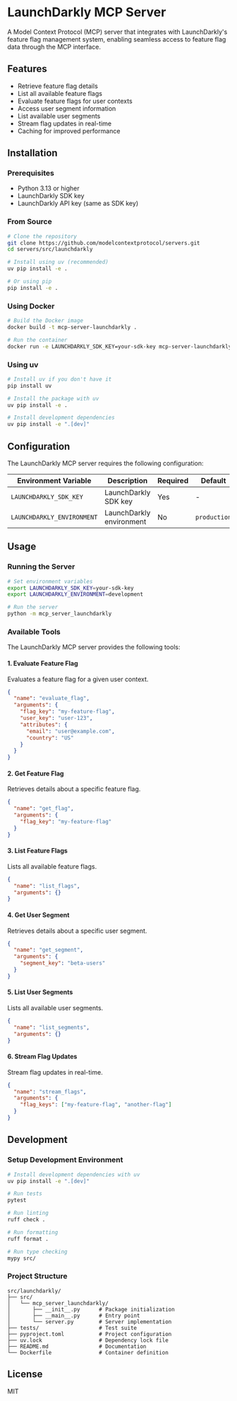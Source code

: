# LaunchDarkly MCP Server

A Model Context Protocol (MCP) server that integrates with LaunchDarkly's feature flag management system, enabling seamless access to feature flag data through the MCP interface.

## Features

- Retrieve feature flag details
- List all available feature flags
- Evaluate feature flags for user contexts
- Access user segment information
- List available user segments
- Stream flag updates in real-time
- Caching for improved performance

## Installation

### Prerequisites

- Python 3.13 or higher
- LaunchDarkly SDK key
- LaunchDarkly API key (same as SDK key)

### From Source

```bash
# Clone the repository
git clone https://github.com/modelcontextprotocol/servers.git
cd servers/src/launchdarkly

# Install using uv (recommended)
uv pip install -e .

# Or using pip
pip install -e .
```

### Using Docker

```bash
# Build the Docker image
docker build -t mcp-server-launchdarkly .

# Run the container
docker run -e LAUNCHDARKLY_SDK_KEY=your-sdk-key mcp-server-launchdarkly
```

### Using uv

```bash
# Install uv if you don't have it
pip install uv

# Install the package with uv
uv pip install -e .

# Install development dependencies
uv pip install -e ".[dev]"
```

## Configuration

The LaunchDarkly MCP server requires the following configuration:

| Environment Variable | Description | Required | Default |
|----------------------|-------------|----------|---------|
| `LAUNCHDARKLY_SDK_KEY` | LaunchDarkly SDK key | Yes | - |
| `LAUNCHDARKLY_ENVIRONMENT` | LaunchDarkly environment | No | `production` |

## Usage

### Running the Server

```bash
# Set environment variables
export LAUNCHDARKLY_SDK_KEY=your-sdk-key
export LAUNCHDARKLY_ENVIRONMENT=development

# Run the server
python -m mcp_server_launchdarkly
```

### Available Tools

The LaunchDarkly MCP server provides the following tools:

#### 1. Evaluate Feature Flag

Evaluates a feature flag for a given user context.

```json
{
  "name": "evaluate_flag",
  "arguments": {
    "flag_key": "my-feature-flag",
    "user_key": "user-123",
    "attributes": {
      "email": "user@example.com",
      "country": "US"
    }
  }
}
```

#### 2. Get Feature Flag

Retrieves details about a specific feature flag.

```json
{
  "name": "get_flag",
  "arguments": {
    "flag_key": "my-feature-flag"
  }
}
```

#### 3. List Feature Flags

Lists all available feature flags.

```json
{
  "name": "list_flags",
  "arguments": {}
}
```

#### 4. Get User Segment

Retrieves details about a specific user segment.

```json
{
  "name": "get_segment",
  "arguments": {
    "segment_key": "beta-users"
  }
}
```

#### 5. List User Segments

Lists all available user segments.

```json
{
  "name": "list_segments",
  "arguments": {}
}
```

#### 6. Stream Flag Updates

Stream flag updates in real-time.

```json
{
  "name": "stream_flags",
  "arguments": {
    "flag_keys": ["my-feature-flag", "another-flag"]
  }
}
```

## Development

### Setup Development Environment

```bash
# Install development dependencies with uv
uv pip install -e ".[dev]"

# Run tests
pytest

# Run linting
ruff check .

# Run formatting
ruff format .

# Run type checking
mypy src/
```

### Project Structure

```
src/launchdarkly/
├── src/
│   └── mcp_server_launchdarkly/
│       ├── __init__.py      # Package initialization
│       ├── __main__.py      # Entry point
│       └── server.py        # Server implementation
├── tests/                   # Test suite
├── pyproject.toml           # Project configuration
├── uv.lock                  # Dependency lock file
├── README.md                # Documentation
└── Dockerfile               # Container definition
```

## License

MIT
